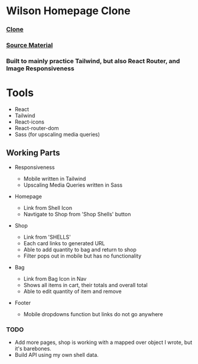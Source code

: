 # Wilson Homepage Clone

### [Clone](https://zacherymorgan.github.io/Wilson-Clone/) </br>
### [Source Material](https://www.wilson.com/en-us)


### Built to mainly practice Tailwind, but also React Router, and Image Responsiveness

# Tools

- React
- Tailwind
- React-icons
- React-router-dom
- Sass (for upscaling media queries)

## Working Parts

- Responsiveness
  - Mobile written in Tailwind
  - Upscaling Media Queries written in Sass

- Homepage
  - Link from Shell Icon
  - Navtigate to Shop from 'Shop Shells' button
 
- Shop
  - Link from 'SHELLS'
  - Each card links to generated URL
  - Able to add quantity to bag and return to shop
  - Filter pops out in mobile but has no functionality
 
- Bag
  - Link from Bag Icon in Nav
  - Shows all items in cart, their totals and overall total
  - Able to edit quantity of item and remove

- Footer
  - Mobile dropdowns function but links do not go anywhere

### TODO

- Add more pages, shop is working with a mapped over object I wrote, but it's barebones.
- Build API using my own shell data.
